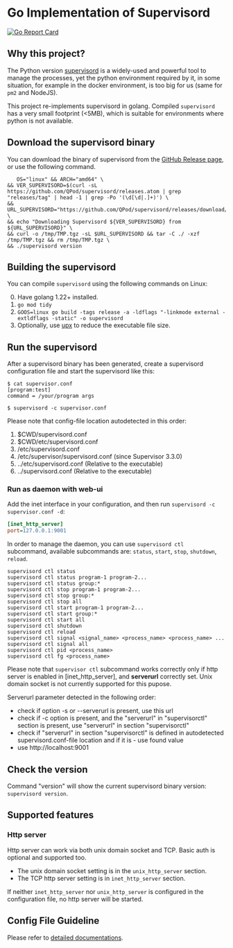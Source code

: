 # Go Implementation of Supervisord

[![Go Report Card](https://goreportcard.com/badge/github.com/QPod/supervisord)](https://goreportcard.com/report/github.com/QPod/supervisord)

## Why this project?

The Python version [supervisord](http://supervisord.org/) is a widely-used and powerful tool to manage the processes, yet the python environment required by it, in some situation, for example in the docker environment, is too big for us (same for `pm2` and NodeJS).

This project re-implements supervisord in golang. Compiled `supervisord` has a very small footprint (<5MB), which is suitable for environments where python is not available.

## Download the supervisord binary

You can download the binary of supervisord from the [GitHub Release page](https://github.com/QPod/supervisord/releases/), or use the following command.

```shell
   OS="linux" && ARCH="amd64" \
&& VER_SUPERVISORD=$(curl -sL https://github.com/QPod/supervisord/releases.atom | grep "releases/tag" | head -1 | grep -Po '(\d[\d|.]+)') \
&& URL_SUPERVISORD="https://github.com/QPod/supervisord/releases/download/v${VER_SUPERVISORD}/supervisord_${VER_SUPERVISORD}_${OS}_${ARCH}.tar.gz" \
&& echo "Downloading Supervisord ${VER_SUPERVISORD} from ${URL_SUPERVISORD}" \
&& curl -o /tmp/TMP.tgz -sL $URL_SUPERVISORD && tar -C ./ -xzf /tmp/TMP.tgz && rm /tmp/TMP.tgz \
&& ./supervisord version
```

## Building the supervisord

You can compile `supervisord` using the following commands on Linux:

0. Have golang 1.22+ installed.
1. `go mod tidy`
2. `GOOS=linux go build -tags release -a -ldflags "-linkmode external -extldflags -static" -o supervisord`
3. Optionally, use [upx](https://github.com/upx/upx/) to reduce the executable file size.

## Run the supervisord

After a supervisord binary has been generated, create a supervisord configuration file and start the supervisord like this:

```Shell
$ cat supervisor.conf
[program:test]
command = /your/program args

$ supervisord -c supervisor.conf
```

Please note that config-file location autodetected in this order:

1. $CWD/supervisord.conf
2. $CWD/etc/supervisord.conf
3. /etc/supervisord.conf
4. /etc/supervisor/supervisord.conf (since Supervisor 3.3.0)
5. ../etc/supervisord.conf (Relative to the executable)
6. ../supervisord.conf (Relative to the executable)

### Run as daemon with web-ui

Add the inet interface in your configuration, and then run `supervisord -c supervisor.conf -d`:

```ini
[inet_http_server]
port=127.0.0.1:9001
```

In order to manage the daemon, you can use `supervisord ctl` subcommand, available subcommands are: `status`, `start`, `stop`, `shutdown`, `reload`.

```shell
supervisord ctl status
supervisord ctl status program-1 program-2...
supervisord ctl status group:*
supervisord ctl stop program-1 program-2...
supervisord ctl stop group:*
supervisord ctl stop all
supervisord ctl start program-1 program-2...
supervisord ctl start group:*
supervisord ctl start all
supervisord ctl shutdown
supervisord ctl reload
supervisord ctl signal <signal_name> <process_name> <process_name> ...
supervisord ctl signal all
supervisord ctl pid <process_name>
supervisord ctl fg <process_name>
```

Please note that `supervisor ctl` subcommand works correctly only if http server is enabled in [inet_http_server], and **serverurl** correctly set. Unix domain socket is not currently supported for this pupose.

Serverurl parameter detected in the following order:

- check if option -s or --serverurl is present, use this url
- check if -c option is present, and the "serverurl" in "supervisorctl" section is present, use "serverurl" in section "supervisorctl"
- check if "serverurl" in section "supervisorctl" is defined in autodetected supervisord.conf-file location and if it is - use found value
- use http://localhost:9001

## Check the version

Command "version" will show the current supervisord binary version: `supervisord version`.

## Supported features

### Http server

Http server can work via both unix domain socket and TCP. Basic auth is optional and supported too.

- The unix domain socket setting is in the `unix_http_server` section.
- The TCP http server setting is in `inet_http_server` section.

If neither `inet_http_server` nor `unix_http_server` is configured in the configuration file, no http server will be started.

## Config File Guideline

Please refer to [detailed documentations](./doc/doc-config.md).

